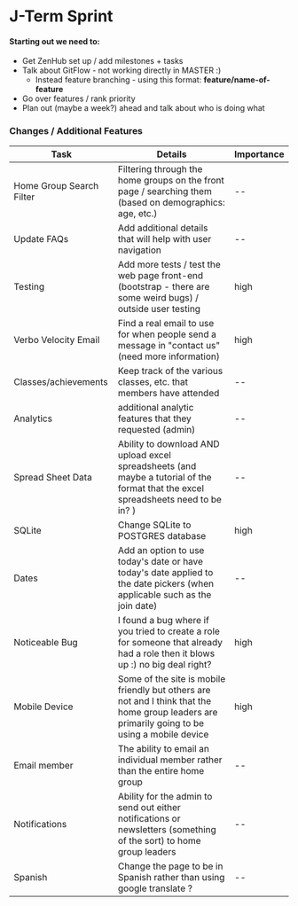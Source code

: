 # J-Term Sprint

	
#### Starting out we need to:
* Get ZenHub set up / add milestones + tasks
* Talk about GitFlow - not working directly in MASTER :) 
	* Instead feature branching - using this format: **feature/name-of-feature**
* Go over features / rank priority 
* Plan out (maybe a week?) ahead and talk about who is doing what 



### Changes / Additional Features


Task | Details | Importance |
|--------|-------------|-----------|
| Home Group Search Filter | Filtering through the home groups on the front page / searching them  (based on demographics: age, etc.) | -- |
| Update FAQs | Add additional details that will help with user navigation | -- |
| Testing | Add more tests / test the web page front-end (bootstrap - there are some weird bugs) / outside user testing | high |
| Verbo Velocity Email | Find a real email to use for when people send a message in "contact us" (need more information) | high |
| Classes/achievements| Keep track of the various classes, etc. that members have attended | -- |
| Analytics | additional analytic features that they requested (admin) | -- |
| Spread Sheet Data | Ability to download AND upload excel spreadsheets (and maybe a tutorial of the format that the excel spreadsheets need to be in? ) | -- | 
| SQLite | Change SQLite to POSTGRES database | high |
| Dates | Add an option to use today's date or have today's date applied to the date pickers (when applicable such as the join date) | -- |
| Noticeable Bug | I found a bug where if you tried to create a role for someone that already had a role then it blows up :) no big deal right? | high |
| Mobile Device | Some of the site is mobile friendly but others are not and I think that the home group leaders are primarily going to be using a mobile device | high |
| Email member | The ability to email an individual member rather than the entire home group | -- |
| Notifications | Ability for the admin to send out either notifications or newsletters (something of the sort) to home group leaders | -- |
| Spanish | Change the page to be in Spanish rather than using google translate ? | -- |



